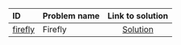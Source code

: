 | ID | Problem name | Link to solution |
|:---|:---|:---:|
| [firefly](https://open.kattis.com/problems/firefly) | Firefly | [Solution](https://github.com/versenyi98/kattis-solutions/tree/main/solutions/firefly)|
